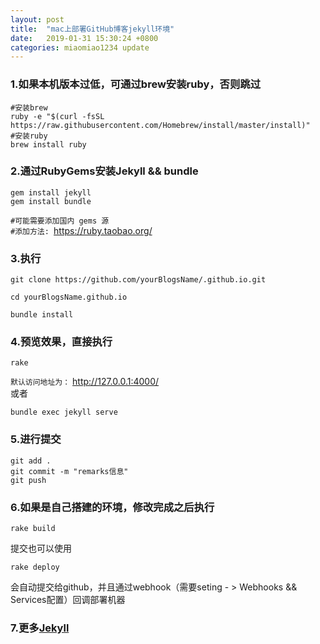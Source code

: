 ```yaml
---
layout: post
title:  "mac上部署GitHub博客jekyll环境"
date:   2019-01-31 15:30:24 +0800
categories: miaomiao1234 update
---
```


### 1.如果本机版本过低，可通过brew安装ruby，否则跳过

```
#安装brew
ruby -e "$(curl -fsSL https://raw.githubusercontent.com/Homebrew/install/master/install)"
#安装ruby
brew install ruby
```

### 2.通过RubyGems安装Jekyll && bundle

```
gem install jekyll
gem install bundle
```
`#可能需要添加国内 gems 源`<br/>
`#添加方法: `https://ruby.taobao.org/

### 3.执行

```
git clone https://github.com/yourBlogsName/.github.io.git

cd yourBlogsName.github.io

bundle install
```
### 4.预览效果，直接执行

```
rake
```
`默认访问地址为：` <a href=" http://127.0.0.1:4000/ ">http://127.0.0.1:4000/</a> <br/>
或者
```
bundle exec jekyll serve
```

### 5.进行提交

```
git add .
git commit -m "remarks信息"
git push
```

### 6.如果是自己搭建的环境，修改完成之后执行

```
rake build
```
提交也可以使用
```
rake deploy
```
会自动提交给github，并且通过webhook（需要seting - > Webhooks && Services配置）回调部署机器

### 7.更多<a href="https://jekyllrb.com/">Jekyll</a>

